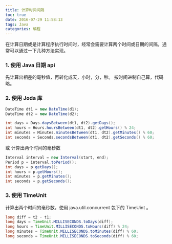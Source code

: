 ```yaml
---
title: 计算时间间隔
toc: true
date: 2016-07-29 11:58:13
tags: Java
categories: 编程
---
```


在计算日期或是计算程序执行时间时，经常会需要计算两个时间或日期的间隔，通常可以通过一下几种方法实现。

### 1. 使用 Java 日期 api

先计算出相差的毫秒值，再转化成天，小时，分，秒。
按时间进制自己算，代码略。

### 2. 使用 Joda 库

```java
DateTime dt1 = new DateTime(d1);
DateTime dt2 = new DateTime(d2);

int days = Days.daysBetween(dt1, dt2).getDays();
int hours = Hours.hoursBetween(dt1, dt2).getHours() % 24;
int minutes = Minutes.minutesBetween(dt1, dt2).getMinutes() % 60;
int seconds = Seconds.secondsBetween(dt1, dt2).getSeconds() % 60;
```
或
计算出两个时间的毫秒数

```java
Interval interval = new Interval(start, end);
Period p = interval.toPeriod();
int days = p.getDays();
int hours = p.getHours();
int minutes = p.getMinutes();
int seconds = p.getSeconds();
```

### 3. 使用 TimeUnit
计算出两个时间的毫秒数，使用 java.util.concurrent 包下的 TimeUint 。
```java
long diff = t2 - t1;
long days = TimeUnit.MILLISECONDS.toDays(diff);
long hours = TimeUnit.MILLISECONDS.toHours(diff) % 24;
long minutes = TimeUnit.MILLISECONDS.toMinutes(diff) % 60;
long seconds = TimeUnit.MILLISECONDS.toSeconds(diff) % 60;
```
